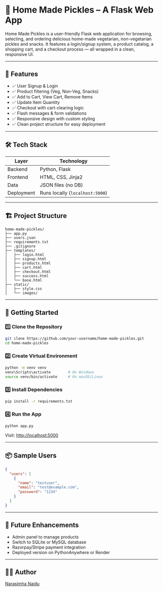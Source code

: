 # 🥒 Home Made Pickles – A Flask Web App

Home Made Pickles is a user-friendly Flask web application for browsing, selecting, and ordering delicious home-made vegetarian, non-vegetarian pickles and snacks. It features a login/signup system, a product catalog, a shopping cart, and a checkout process — all wrapped in a clean, responsive UI.

---

## 📌 Features

- ✅ User Signup & Login
- ✅ Product filtering (Veg, Non-Veg, Snacks)
- ✅ Add to Cart, View Cart, Remove Items
- ✅ Update Item Quantity
- ✅ Checkout with cart-clearing logic
- ✅ Flash messages & form validations
- ✅ Responsive design with custom styling
- ✅ Clean project structure for easy deployment

---

## 🛠 Tech Stack

| Layer      | Technology      |
|------------|-----------------|
| Backend    | Python, Flask   |
| Frontend   | HTML, CSS, Jinja2 |
| Data       | JSON files (no DB) |
| Deployment | Runs locally (`localhost:5000`) |

---

## 🏗️ Project Structure

```
home-made-pickles/
├── app.py
├── users.json
├── requirements.txt
├── .gitignore
├── templates/
│   ├── login.html
│   ├── signup.html
│   ├── products.html
│   ├── cart.html
│   ├── checkout.html
│   ├── success.html
│   └── base.html
├── static/
│   ├── style.css
│   └── images/
```

---

## 🚀 Getting Started

### 1️⃣ Clone the Repository

```bash
git clone https://github.com/your-username/home-made-pickles.git
cd home-made-pickles
```

### 2️⃣ Create Virtual Environment

```bash
python -m venv venv
venv\Scripts\activate        # On Windows
source venv/bin/activate     # On macOS/Linux
```

### 3️⃣ Install Dependencies

```bash
pip install -r requirements.txt
```

### 4️⃣ Run the App

```bash
python app.py
```

Visit: [http://localhost:5000](http://localhost:5000)

---

## 📦 Sample Users

```json
{
  "users": [
    {
      "name": "testuser",
      "email": "test@example.com",
      "password": "1234"
    }
  ]
}
```

---

## 📌 Future Enhancements

- Admin panel to manage products
- Switch to SQLite or MySQL database
- Razorpay/Stripe payment integration
- Deployed version on PythonAnywhere or Render

---

## 👨‍💻 Author

 [Narasimha Naidu](https://github.com/NarasimhaNaidu04)
